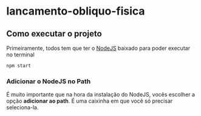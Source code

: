 ﻿# lancamento-obliquo-fisica

## Como executar o projeto

Primeiramente, todos tem que ter o [NodeJS](https://nodejs.org/en/download/) baixado para poder executar no terminal

```bash
npm start
```

### Adicionar o NodeJS no Path

É muito importante que na hora da instalação do NodeJS, vocês escolher a opção **adicionar ao path**. É uma caixinha em que você só precisar seleciona-la.
